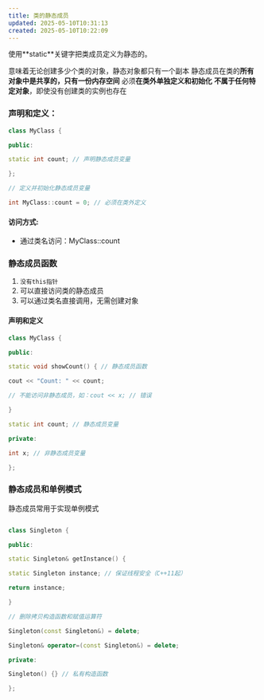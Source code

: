 ```yaml
---
title: 类的静态成员
updated: 2025-05-10T10:31:13
created: 2025-05-10T10:22:09
---
```


使用**​static​**关键字把类成员定义为静态的。

意味着无论创建多少个类的对象，静态对象都只有一个副本
静态成员在类的**所有对象中是共享的，只有一份内存空间**
必须**在类外单独定义和初始化**
**不属于任何特定对象**，即使没有创建类的实例也存在
### 声明和定义：
```c++
class MyClass {

public:

static int count; // 声明静态成员变量

};

// 定义并初始化静态成员变量

int MyClass::count = 0; // 必须在类外定义
```

#### 访问方式:
- 通过类名访问：​MyClass::count

### 静态成员函数
1.  `没有​this指针`
2.  可以直接访问类的静态成员
3.  可以通过类名直接调用，无需创建对象
#### 声明和定义
```c++
class MyClass {

public:

static void showCount() { // 静态成员函数

cout << "Count: " << count;

// 不能访问非静态成员，如：cout << x; // 错误

}

static int count; // 静态成员变量

private:

int x; // 非静态成员变量

};
```
### 静态成员和单例模式
静态成员常用于实现单例模式
```c++

class Singleton {

public:

static Singleton& getInstance() {

static Singleton instance; // 保证线程安全（C++11起）

return instance;

}

// 删除拷贝构造函数和赋值运算符

Singleton(const Singleton&) = delete;

Singleton& operator=(const Singleton&) = delete;

private:

Singleton() {} // 私有构造函数

};
```
